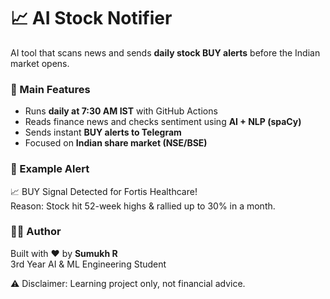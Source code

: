 # 📈 AI Stock Notifier

AI tool that scans news and sends **daily stock BUY alerts** before the Indian market opens.

### 🔑 Main Features
- Runs **daily at 7:30 AM IST** with GitHub Actions  
- Reads finance news and checks sentiment using **AI + NLP (spaCy)**  
- Sends instant **BUY alerts to Telegram**  
- Focused on **Indian share market (NSE/BSE)**  

### 🚀 Example Alert
📈 BUY Signal Detected for Fortis Healthcare!  
Reason: Stock hit 52-week highs & rallied up to 30% in a month.  

### 👨‍💻 Author
Built with ❤️ by **Sumukh R**  
3rd Year AI & ML Engineering Student  

⚠️ Disclaimer: Learning project only, not financial advice.
